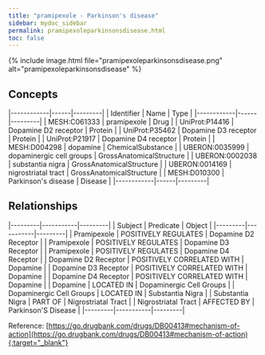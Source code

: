```yaml
---
title: "pramipexole - Parkinson's disease"
sidebar: mydoc_sidebar
permalink: pramipexoleparkinsonsdisease.html
toc: false 
---
```


{% include image.html file="pramipexoleparkinsonsdisease.png" alt="pramipexoleparkinsonsdisease" %}

## Concepts

|------------|------|---------|
| Identifier | Name | Type    |
|------------|------|---------|
| MESH:C061333 | pramipexole | Drug |
| UniProt:P14416 | Dopamine D2 receptor | Protein |
| UniProt:P35462 | Dopamine D3 receptor | Protein |
| UniProt:P21917 | Dopamine D4 receptor | Protein |
| MESH:D004298 | dopamine | ChemicalSubstance |
| UBERON:0035999 | dopaminergic cell groups | GrossAnatomicalStructure |
| UBERON:0002038 | substantia nigra | GrossAnatomicalStructure |
| UBERON:0014169 | nigrostriatal tract | GrossAnatomicalStructure |
| MESH:D010300 | Parkinson's disease | Disease |
|------------|------|---------|

## Relationships

|---------|-----------|---------|
| Subject | Predicate | Object  |
|---------|-----------|---------|
| Pramipexole | POSITIVELY REGULATES | Dopamine D2 Receptor |
| Pramipexole | POSITIVELY REGULATES | Dopamine D3 Receptor |
| Pramipexole | POSITIVELY REGULATES | Dopamine D4 Receptor |
| Dopamine D2 Receptor | POSITIVELY CORRELATED WITH | Dopamine |
| Dopamine D3 Receptor | POSITIVELY CORRELATED WITH | Dopamine |
| Dopamine D4 Receptor | POSITIVELY CORRELATED WITH | Dopamine |
| Dopamine | LOCATED IN | Dopaminergic Cell Groups |
| Dopaminergic Cell Groups | LOCATED IN | Substantia Nigra |
| Substantia Nigra | PART OF | Nigrostriatal Tract |
| Nigrostriatal Tract | AFFECTED BY | Parkinson'S Disease |
|---------|-----------|---------|

Reference: [https://go.drugbank.com/drugs/DB00413#mechanism-of-action](https://go.drugbank.com/drugs/DB00413#mechanism-of-action){:target="_blank"}